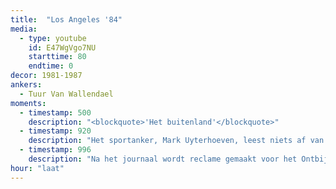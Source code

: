 ```yaml
---
title:  "Los Angeles '84"
media:
  - type: youtube
    id: E47WgVgo7NU
    starttime: 80
    endtime: 0
decor: 1981-1987
ankers:
  - Tuur Van Wallendael
moments:
  - timestamp: 500
    description: "<blockquote>'Het buitenland'</blockquote>"
  - timestamp: 920
    description: "Het sportanker, Mark Uyterhoeven, leest niets af van de autocue maar alle teksten vanop papier."
  - timestamp: 996
    description: "Na het journaal wordt reclame gemaakt voor het Ontbijttelevisie voor de Olympische Spelen."
hour: "laat"
---
```

